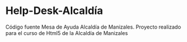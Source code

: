 Help-Desk-Alcaldía
==================

Código fuente Mesa de Ayuda Alcaldía de Manizales.
Proyecto realizado para el curso de Html5 de la Alcaldía de Manizales
